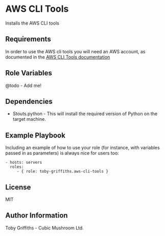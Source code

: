 AWS CLI Tools
=============

Installs the AWS CLI tools

Requirements
------------

In order to use the AWS cli tools you will need an AWS account, as documented in the 
[AWS CLI Tools documentation](https://aws.amazon.com/cli/)


Role Variables
--------------

@todo - Add me!


Dependencies
------------

* Stouts.python - This will install the required version of Python on the target machine.


Example Playbook
----------------

Including an example of how to use your role (for instance, with variables passed in as parameters) is always nice for 
users too:

    - hosts: servers
      roles:
         - { role: toby-griffiths.aws-cli-tools }

License
-------

MIT


Author Information
------------------

Toby Griffiths - Cubic Mushroom Ltd.
